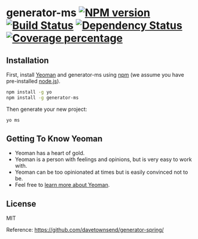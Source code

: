 # generator-ms [![NPM version][npm-image]][npm-url] [![Build Status][travis-image]][travis-url] [![Dependency Status][daviddm-image]][daviddm-url] [![Coverage percentage][coveralls-image]][coveralls-url]
> 

## Installation

First, install [Yeoman](http://yeoman.io) and generator-ms using [npm](https://www.npmjs.com/) (we assume you have pre-installed [node.js](https://nodejs.org/)).

```bash
npm install -g yo
npm install -g generator-ms
```

Then generate your new project:

```bash
yo ms
```

## Getting To Know Yeoman

 * Yeoman has a heart of gold.
 * Yeoman is a person with feelings and opinions, but is very easy to work with.
 * Yeoman can be too opinionated at times but is easily convinced not to be.
 * Feel free to [learn more about Yeoman](http://yeoman.io/).

## License
  MIT


[npm-image]: https://badge.fury.io/js/generator-ms.svg
[npm-url]: https://npmjs.org/package/generator-ms
[travis-image]: https://travis-ci.com//generator-ms.svg?branch=master
[travis-url]: https://travis-ci.com//generator-ms
[daviddm-image]: https://david-dm.org//generator-ms.svg?theme=shields.io
[daviddm-url]: https://david-dm.org//generator-ms
[coveralls-image]: https://coveralls.io/repos//generator-ms/badge.svg
[coveralls-url]: https://coveralls.io/r//generator-ms

Reference:
https://github.com/davetownsend/generator-spring/
